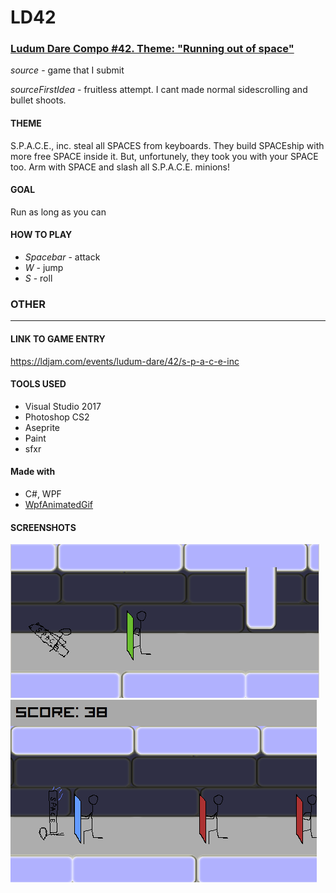 # LD42
### [Ludum Dare Compo #42. Theme: "Running out of space"](https://ldjam.com/events/ludum-dare/42)
*source* - game that I submit

*sourceFirstIdea* - fruitless attempt. I cant made normal sidescrolling and bullet shoots.

#### THEME
S.P.A.C.E., inc. steal all SPACES from keyboards. They build SPACEship with more free SPACE inside it. But, unfortunely, they took you with your SPACE too. Arm with SPACE and slash all S.P.A.C.E. minions!

#### GOAL
Run as long as you can

#### HOW TO PLAY 
 * *Spacebar* - attack
 * *W* - jump
 * *S* - roll


### OTHER
-----
#### LINK TO GAME ENTRY
https://ldjam.com/events/ludum-dare/42/s-p-a-c-e-inc

#### TOOLS USED
 * Visual Studio 2017
 * Photoshop CS2
 * Aseprite
 * Paint
 * sfxr
 
#### Made with
 * C#, WPF
 * [WpfAnimatedGif](https://github.com/XamlAnimatedGif/WpfAnimatedGif)
 
#### SCREENSHOTS
![](readme/img1.png) 
![](readme/img2.png) 
